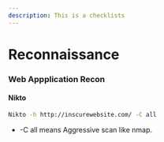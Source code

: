 ```yaml
---
description: This is a checklists
---
```


# Reconnaissance

### Web Appplication Recon

#### Nikto

```bash
Nikto -h http://inscurewebsite.com/ -C all 
```

* \-C all means Aggressive scan like nmap.
